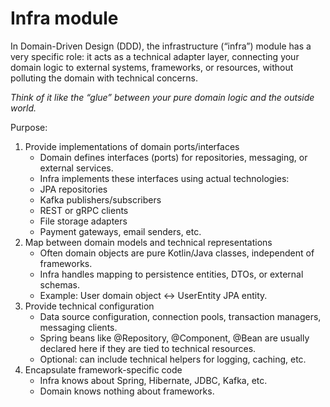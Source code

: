 # Infra module

In Domain-Driven Design (DDD), the infrastructure (“infra”) module has a very specific role:
it acts as a technical adapter layer, connecting your domain logic to external systems,
frameworks, or resources, without polluting the domain with technical concerns.

*Think of it like the “glue” between your pure domain logic and the outside world.*

Purpose:

1. Provide implementations of domain ports/interfaces
   * Domain defines interfaces (ports) for repositories, messaging, or external services.
   * Infra implements these interfaces using actual technologies:
   * JPA repositories
   * Kafka publishers/subscribers
   * REST or gRPC clients
   * File storage adapters
   * Payment gateways, email senders, etc.
2. Map between domain models and technical representations
   * Often domain objects are pure Kotlin/Java classes, independent of frameworks.
   * Infra handles mapping to persistence entities, DTOs, or external schemas.
   * Example: User domain object ↔ UserEntity JPA entity.
3. Provide technical configuration
   * Data source configuration, connection pools, transaction managers, messaging clients.
   * Spring beans like @Repository, @Component, @Bean are usually declared here if they are tied to technical resources.
   * Optional: can include technical helpers for logging, caching, etc.
4. Encapsulate framework-specific code
   * Infra knows about Spring, Hibernate, JDBC, Kafka, etc.
   * Domain knows nothing about frameworks.